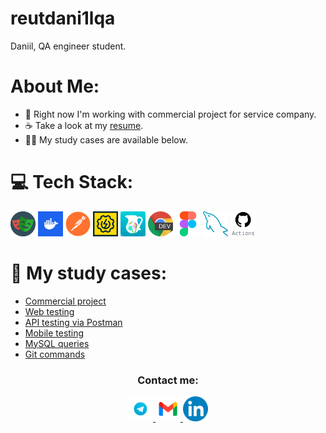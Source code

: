 # reutdani1lqa

Daniil, QA engineer student.

# About Me:
- 💢 Right now I'm working with commercial project for service company.
- ☕ Take a look at my [resume]().
- 👨‍🎓 My study cases are available below.

# 💻 Tech Stack:
<img src="https://github.com/reutdani1lqa/reutdani1lqa/blob/main/images/playwright.png" width="40" height="40">
<img src="https://github.com/reutdani1lqa/reutdani1lqa/blob/main/images/docker.jpg" width="40" height="40">
<img src="https://github.com/reutdani1lqa/reutdani1lqa/blob/main/images/postman.png" width="40" height="40">
<img src="https://github.com/reutdani1lqa/reutdani1lqa/blob/main/images/soapui.png" width="40" height="40">
<img src="https://github.com/reutdani1lqa/reutdani1lqa/blob/main/images/charles.png" width="40" height="40">
<img src="https://github.com/reutdani1lqa/reutdani1lqa/blob/main/images/devtools.png" width="40" height="40">
<img src="https://github.com/reutdani1lqa/reutdani1lqa/blob/main/images/figma.png" width="40" height="40">
<img src="https://github.com/reutdani1lqa/reutdani1lqa/blob/main/images/mysql.png" width="40" height="40">
<img src="https://github.com/reutdani1lqa/reutdani1lqa/blob/main/images/GitHub Actions.svg" width="40" height="40">

# 👀 My study cases:
- [Commercial project](https://resoftime.by)
- [Web testing](https://github.com/reutdani1lqa/web_testing)
- [API testing via Postman](https://github.com/reutdani1lqa/api_testing)
- [Mobile testing](https://github.com/reutdani1lqa/mobile_testing)
- [MySQL queries](https://github.com/reutdani1lqa/mysql)
- [Git commands](https://github.com/reutdani1lqa/git)

<div align="center">
  <h3>Contact me:</h3>
  <a href="https://t.me/dnclq" target="_blank">
    <img src="https://github.com/reutdani1lqa/reutdani1lqa/blob/main/images/tg.png" width="40" height="40">
  </a>
  <a href="mailto:workdnl21@gmail.com" target="_blank">
    <img src="https://github.com/reutdani1lqa/reutdani1lqa/blob/main/images/gmail.png" width="40" height="40">
  </a>
  <a href="https://linkedin.com/in/reutdani1lqa" target="_blank">
    <img src="https://github.com/reutdani1lqa/reutdani1lqa/blob/main/images/linkedin.png" width="40" height="40">
  </a>
</div>
